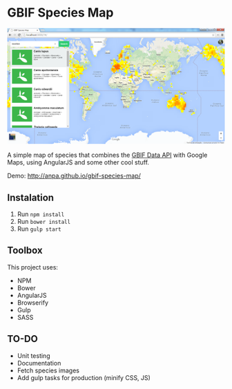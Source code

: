 # GBIF Species Map

![alt tag](screen.png)

A simple map of species that combines the [GBIF Data API](http://www.gbif.org/developer/summary) with Google Maps, using AngularJS and some other cool stuff.

Demo: http://anpa.github.io/gbif-species-map/

## Instalation

1. Run `npm install`
2. Run `bower install`
3. Run `gulp start`

## Toolbox

This project uses:

* NPM
* Bower
* AngularJS
* Browserify
* Gulp
* SASS

## TO-DO

* Unit testing
* Documentation
* Fetch species images
* Add gulp tasks for production (minify CSS, JS)